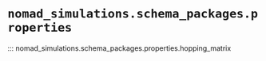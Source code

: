 
# `nomad_simulations.schema_packages.properties`


::: nomad_simulations.schema_packages.properties.hopping_matrix
